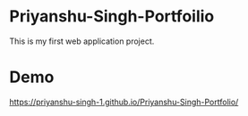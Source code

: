# Priyanshu-Singh-Portfoilio

This is my first web application project.

# Demo

https://priyanshu-singh-1.github.io/Priyanshu-Singh-Portfolio/
